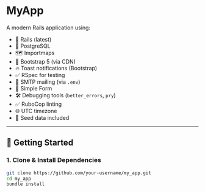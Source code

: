 # MyApp

A modern Rails application using:

- 🚀 Rails (latest)
- 🐘 PostgreSQL
- 🗺️ Importmaps
- 🎨 Bootstrap 5 (via CDN)
- 🔥 Toast notifications (Bootstrap)
- ✅ RSpec for testing
- 💌 SMTP mailing (via `.env`)
- 📝 Simple Form
- 🛠️ Debugging tools (`better_errors`, `pry`)
- ✅ RuboCop linting
- 🌐 UTC timezone
- 🏁 Seed data included

---

## 🔧 Getting Started

### 1. Clone & Install Dependencies

```bash
git clone https://github.com/your-username/my_app.git
cd my_app
bundle install
```